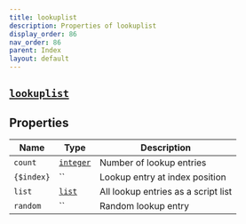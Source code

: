 ```yaml
---
title: lookuplist
description: Properties of lookuplist
display_order: 86
nav_order: 86
parent: Index
layout: default
---
```


##  [`lookuplist`](./lookuplist.html) 
## Properties
| Name | Type | Description |
|------|------|-------------|
| `count` | [`integer`](./integer.html) | Number of lookup entries |
| `{$index}` | `` | Lookup entry at index position |
| `list` | [`list`](./list.html) | All lookup entries as a script list |
| `random` | `` | Random lookup entry |


